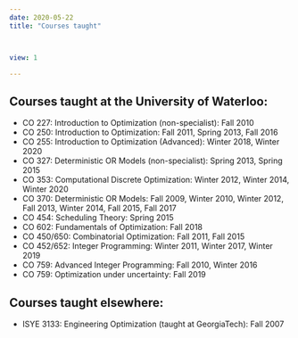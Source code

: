 ```yaml
---
date: 2020-05-22
title: "Courses taught"



view: 1

---
```




<h2>Courses taught at the University of Waterloo:</h2>
<ul>
    <li>CO 227: Introduction to Optimization (non-specialist): Fall 2010</li>
    <li>CO 250: Introduction to Optimization: Fall 2011, Spring 2013, Fall 2016 </li>
    <li>CO 255: Introduction to Optimization (Advanced): Winter 2018, Winter 2020 </li>
    <li>CO 327: Deterministic OR Models (non-specialist): Spring 2013, Spring 2015</li>
    <li>CO 353: Computational Discrete Optimization: Winter 2012, Winter 2014,
    Winter 2020 </li>
    <li>CO 370: Deterministic OR Models: Fall 2009, Winter 2010, Winter 2012,
    Fall 2013, Winter 2014, Fall 2015, Fall 2017</li>
    <li>CO 454: Scheduling Theory: Spring 2015</li>
    <li>CO 602: Fundamentals of Optimization: Fall 2018</li>
    <li>CO 450/650: Combinatorial Optimization: Fall 2011, Fall 2015</li>
    <li>CO 452/652: Integer Programming: Winter 2011, Winter 2017, Winter 2019</li>
    <li>CO 759: Advanced Integer Programming: Fall 2010, Winter 2016 </li>
    <li>CO 759: Optimization under uncertainty: Fall 2019 </li>
</ul>
<h2>Courses taught elsewhere:</h2>
<ul>
<li>ISYE 3133: Engineering Optimization (taught at GeorgiaTech): Fall 2007</li>
</ul>





